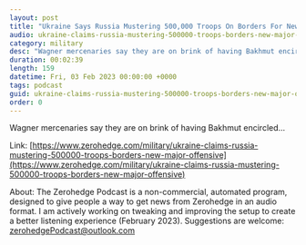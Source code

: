 ```yaml
---
layout: post
title: "Ukraine Says Russia Mustering 500,000 Troops On Borders For New Major Offensive"
audio: ukraine-claims-russia-mustering-500000-troops-borders-new-major-offensive-0
category: military
desc: "Wagner mercenaries say they are on brink of having Bakhmut encircled..."
duration: 00:02:39
length: 159
datetime: Fri, 03 Feb 2023 00:00:00 +0000
tags: podcast
guid: ukraine-claims-russia-mustering-500000-troops-borders-new-major-offensive-0
order: 0
---
```

Wagner mercenaries say they are on brink of having Bakhmut encircled...

Link: [https://www.zerohedge.com/military/ukraine-claims-russia-mustering-500000-troops-borders-new-major-offensive](https://www.zerohedge.com/military/ukraine-claims-russia-mustering-500000-troops-borders-new-major-offensive)

About: The Zerohedge Podcast is a non-commercial, automated program, designed to give people a way to get news from Zerohedge in an audio format.  I am actively working on tweaking and improving the setup to create a better listening experience (February 2023).  Suggestions are welcome: [zerohedgePodcast@outlook.com](mailto:zerohedgePodcast@outlook.com)